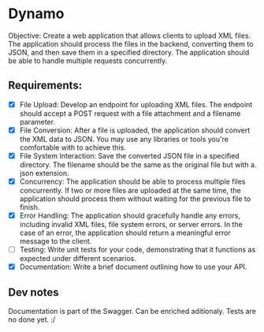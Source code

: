 # Dynamo

Objective: Create a web application that allows clients to upload XML files. The application should process
the files in the backend, converting them to JSON, and then save them in a specified directory. The
application should be able to handle multiple requests concurrently.

## Requirements:
- [x] File Upload: Develop an endpoint for uploading XML files. The endpoint should accept a POST
request with a file attachment and a filename parameter.
- [x] File Conversion: After a file is uploaded, the application should convert the XML data to JSON.
You may use any libraries or tools you're comfortable with to achieve this.
- [x] File System Interaction: Save the converted JSON file in a specified directory. The filename
should be the same as the original file but with a. json extension.
- [x] Concurrency: The application should be able to process multiple files concurrently. If two or
more files are uploaded at the same time, the application should process them without waiting
for the previous file to finish.
- [x] Error Handling: The application should gracefully handle any errors, including invalid XML files,
file system errors, or server errors. In the case of an error, the application should return a
meaningful error message to the client.
- [ ] Testing: Write unit tests for your code, demonstrating that it functions as expected under
different scenarios.
- [x] Documentation: Write a brief document outlining how to use your API.

## Dev notes
Documentation is part of the Swagger. Can be enriched aditionaly.
Tests are no done yet. :/
